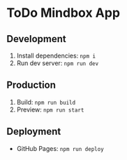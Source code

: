 # ToDo Mindbox App

## Development
1. Install dependencies: `npm i`
2. Run dev server: `npm run dev`

## Production
1. Build: `npm run build`
2. Preview: `npm run start`

## Deployment
- GitHub Pages: `npm run deploy`
